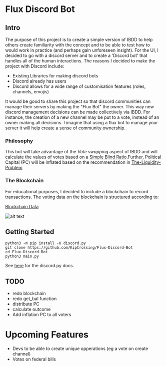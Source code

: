 # Flux Discord Bot

## Intro

The purpose of this project is to create a simple version of IBDD to help others create familiarity with the concept and to be able to test how to would work in practice (and perhaps gain unforeseen insight). For the UI, I decided to go with a discord server and to create a 'Discord bot' that handles all of the human interactions. The reasons I decided to make the project with Discord include:

- Existing Libraries for making discord bots
- Discord already has users
- Discord allows for a wide range of customisation features (roles, channels, emojis)

It would be good to share this project so that discord communities can manage their servers by making the "Flux Bot" the owner. This way new discord management decisions can be made collectively via IBDD. For instance, the creation of a new channel may be put to a vote, instead of an owner making all decisions. I imagine that using a flux bot to manage your server it will help create a sense of community ownership.

### Philosophy

This bot will take advantage of the _Vote swapping_ aspect of IBDD and will calculate the values of votes based on a [Simple Blind Ratio](VOTE-SWAPPING.md).Further, Political Capital (PC) will be inflated based on the recommendation in [The-Liquidity-Problem](THE-LIQUIDITY-PROBLEM.md)

### The Blockchain

For educational purposes, I decided to include a blockchain to record transactions. The voting data on the blockchain is structured according to:

[Blockchain Data](BLOCKCHAIN_DATA.md)

![alt text](https://github.com/KipCrossing/Flux-Discord-Bot/blob/master/Flux-bot-example.png)

## Getting Started

```
python3 -m pip install -U discord.py
git clone https://github.com/KipCrossing/Flux-Discord-Bot
cd Flux-Discord-Bot
python3 main.py
```

See [here](https://discordpy.readthedocs.io/en/latest/) for the discord.py docs.

## TODO

- redo blockchain
- redo get_bal function
- distribute PC
- calculate outcome
- Add inflation PC to all voters

# Upcoming Features

- Devs to be able to create unique opperations (eg a vote on create channel)
- Votes on federal bills
